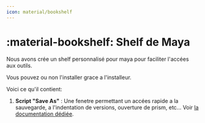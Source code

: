 ```yaml
---
icon: material/bookshelf
---
```


# :material-bookshelf: Shelf de Maya

Nous avons crée un shelf personnalisé pour maya pour faciliter l'accées aux outils.

Vous pouvez ou non l'installer grace a l'installeur.


Voici ce qu'il contient:

1. **Script "Save As"** : Une fenetre permettant un accées rapide a la sauvegarde, a l'indentation de versions, ouverture de prism, etc... Voir [la documentation dédiée](../maya_saveas_script).